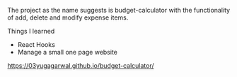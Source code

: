 The project as the name suggests is budget-calculator with the functionality of add, delete and modify expense items.

Things I learned
- React Hooks
- Manage a small one page website

https://03yugagarwal.github.io/budget-calculator/
